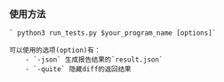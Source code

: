 ### 使用方法
    ` python3 run_tests.py $your_program_name [options]`
    
    可以使用的选项(option)有：
        - `-json` 生成报告结果的`result.json`
        - `-quite` 隐藏diff的返回结果 
